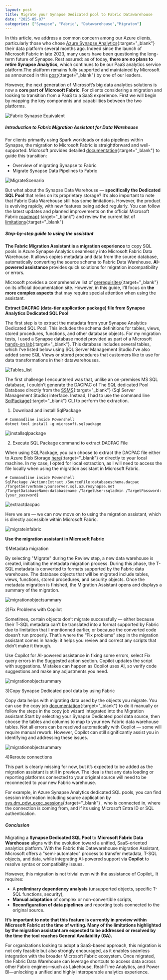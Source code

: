```yaml
---
layout: post
title: Migrate your Synapse Dedicated pool to Fabric Datawarehouse
date: "2025-05-07"
categories: ["Synapse", "Fabric", "Datawarehouse","Migraton"]
---
```

In this article, we address a common concern among our Azure clients, particularly those who chose [Azure Synapse Analytics](https://learn.microsoft.com/en-us/azure/synapse-analytics/overview-what-is){:target="_blank"} their data platform several months ago. Indeed since the launch of Microsoft Fabric in late 2023, many users have been questioning the long-term future of Synapse.
Rest assured: as of today, **there are no plans to retire Synapse Analytics**, which continues to be our PaaS analytics service platform.The platform remains fully supported and maintained by Microsoft as announced in this [post](https://blog.fabric.microsoft.com/en-us/blog/microsoft-fabric-explained-for-existing-synapse-users/){:target="_blank"} by one of our leaders.

However, the next generation of Microsoft’s big data analytics solutions is now a **core part of Microsoft Fabric**. For clients considering a migration and looking to transition from a PaaS to a SaaS experience.
First we will begin by mapping the key components and capabilities between the two platforms.

![Fabric Synapse Equivalent](/assets/images/synapse-fabric.jpg)

##### Introduction to Fabric Migration Assistant for Data Warehouse

For clients primarily using Spark workloads or data pipelines within Synapse, the migration to Microsoft Fabric is straightforward and well-supported. Microsoft provides detailed [documentation](https://learn.microsoft.com/en-us/fabric/data-engineering/migrate-synapse-overview){:target="_blank"} to guide this transition:

-	Overview of migrating Synapse to Fabric
-   Migrate Synapse Data Pipelines to Fabric

![MigrateScenario](/assets/images/migration-scenariosspark.png)

But what about the Synapse Data Warehouse — **specifically the Dedicated SQL Pool** that relies on its proprietary storage? It’s also important to note that Fabric Data Warehouse still has some limitations. However, the product is evolving rapidly, with new features being added regularly. You can follow the latest updates and planned improvements on the official Microsoft Fabric [roadmap](https://learn.microsoft.com/en-us/fabric/release-plan/data-warehouse){:target="_blank"} and review the current list of [limitations](https://learn.microsoft.com/en-us/fabric/data-warehouse/limitations){:target="_blank"}

##### Step-by-step guide to using the assistant

**The Fabric Migration Assistant is a migration experience** to copy SQL pools in Azure Synapse Analytics seamlessly into Microsoft Fabric Data Warehouse.
It allows copies metadata and data from the source database, automatically converting the source schema to Fabric Data Warehouse.
**AI-powered assistance** provides quick solutions for migration incompatibility or errors.

Microsoft provides a comprehensive list of [prerequisites](https://learn.microsoft.com/en-us/fabric/data-warehouse/migrate-with-migration-assistant#prerequisites){:target="_blank"} on its official documentation site.
However, in this guide, I’ll focus on **the more complex aspects** that may require special attention when using the assistant.

**Extract DACPAC (data-tier application package) file from Synapse Analytics Dedicated SQL Pool**

The first step is to extract the metadata from your Synapse Analytics Dedicated SQL Pool. This includes the schema definitions for tables, views, stored procedures, functions, and other database objects.
For my migration tests, I used a Synapse database model provided as part of a Microsoft [hands-on lab](https://github.com/solliancenet/MCW-Azure-Synapse-Analytics/blob/master/Hands-on%20lab/HOL%20step-by%20step%20-%20Azure%20Synapse%20Analytics%20end-to-end%20solution.md){:target="_blank"}.
This database includes several tables, which I’ve listed below using SQL Server Management Studio.I've also added some SQL Views or stored procedures that customers like to use for data transformations in their datawarehouses.

![Tables_list](/assets/images/Listoftables.jpg)

The first challenge I encountered was that, unlike an on-premises MS SQL database, I couldn’t generate the DACPAC of The SQL dedicated Pool Database directly from the [SSMS](https://learn.microsoft.com/en-us/ssms/download-sql-server-management-studio-ssms){:target="_blank"} (Sql Server Management Studio) interface. Instead, I had to use the command line [SqlPackage](https://learn.microsoft.com/en-us/sql/tools/sqlpackage/sqlpackage-download?view=sql-server-ver16){:target="_blank"} CLI to perform the extraction.

1) Download and install SqlPackage

```
# Commandline inside Powershell
dotnet tool install -g microsoft.sqlpackage
```

![installsqlpackage](/assets/images/installsqlpackage.png)

2) Execute SQL Package command to extract DACPAC File

When using SQLPackage, you can choose to extract the DACPAC file either to Azure Blob Storage [here](https://learn.microsoft.com/en-us/sql/tools/sqlpackage/sqlpackage-for-azure-synapse-analytics?view=sql-server-ver16#example){:target="_blank"} or directly to your local machine. In my case, I opted for local extraction, as I will need to access the file locally when using the migration assistant in Microsoft Fabric.
```
# Commandline inside Powershell
SqlPackage /Action:Extract /SourceFile:databaseschema.dacpac /TargetServerName:yourserver.sql.azuresynapse.net /TargetDatabaseName:databasename /TargetUser:sqladmin /TargetPassword:{your_password} 
```
![extractdacpac](/assets/images/extractdacsql.png)

Here we are — we can now move on to using the migration assistant, which is directly accessible within Microsoft Fabric.

![migrateinfabric](/assets/images/migrateinfabric.jpg)

**Use the migration assistant in Microsoft Fabric**

1)Metadata migration

By selecting "Migrate" during the Review step, a new data warehouse is created, initiating the metadata migration process. During this phase, the T-SQL metadata is converted to formats supported by the Fabric data warehouse.
The database objects that will be migrated include tables, views, functions, stored procedures, and security objects. Once the metadata migration is finished, the Migration Assistant opens and displays a summary of the migration.

![migrationobjectsummary](/assets/images/migratedobjectjpg.jpg)

2)Fix Problems with Copilot

Sometimes, certain objects don’t migrate successfully — either because their T-SQL metadata can’t be translated into a format supported by Fabric due to limitation that I mentionned earlier, or because the converted code doesn’t run properly. That’s where the “Fix problems” step in the migration assistant comes in handy: it helps you review and correct any scripts that didn’t make it through.

Use Copilot for AI-powered assistance in fixing some errors, select Fix query errors in the Suggested action section. Copilot updates the script with suggestions. Mistakes can happen as Copilot uses AI, so verify code suggestions and make any adjustments you need.

![migrationobjectsummary](/assets/images/fixthepb.png)

3)Copy Synapse Dedicated pool data by using Fabric


Copy data helps with migrating data used by the objects you migrate. You can use the copy job [documentation](https://learn.microsoft.com/en-us/fabric/data-factory/what-is-copy-job){:target="_blank"} to do it manually or follow the steps in the copy job wizard integrated into the Migration assistant.Start by selecting your Synapse Dedicated pool data source, then choose the tables and columns to map to your new Fabric data warehouse tables.
Not all errors can be resolved automatically with Copilot — some will require manual rework. However, Copilot can still significantly assist you in identifying and addressing these issues.

![migrationobjectsummary](/assets/images/mappingtable.png)

4)Reroute connections

This part is clearly missing for now, but it’s expected to be added as the migration assistant is still in preview. The idea is that any data loading or reporting platforms connected to your original source will need to be reconnected to your new Fabric warehouse.

For example, in Azure Synapse Analytics dedicated SQL pools, you can find session information including source application by [sys.dm_pdw_exec_sessions](https://learn.microsoft.com/en-us/sql/relational-databases/system-dynamic-management-views/sys-dm-pdw-exec-sessions-transact-sql?view=aps-pdw-2016-au7){:target="_blank"} , who is connected in, where the connection is coming from, and if its using Microsoft Entra ID or SQL authentication.

##### Conclusion

Migrating a **Synapse Dedicated SQL Pool** to **Microsoft Fabric Data Warehouse**  aligns with the evolution toward a unified, SaaS-oriented analytics platform. With the Fabric this Datawarehouse migration Assistant, Microsoft offers a "semi-automated" process to transfer metadata, T-SQL objects, and data, while integrating AI-powered support via **Copilot** to resolve syntax or compatibility issues.

However, this migration is not trivial even with the assistance of Copilot,. It requires:
- A **preliminary dependency analysis** (unsupported objects, specific T-SQL functions, security),
- **Manual adaptation** of complex or non-convertible scripts,
- **Reconfiguration of data pipelines** and reporting tools connected to the original source.

**It’s important to note that this feature is currently in preview within Microsoft Fabric at the time of writing. Many of the limitations highlighted by the migration assistant are expected to be addressed or resolved by the time the tool reaches General Availability (GA).**

For organizations looking to adopt a SaaS-based approach, this migration is not only feasible but also strongly encouraged, as it enables seamless integration with the broader Microsoft Fabric ecosystem. Once migrated, the Fabric Data Warehouse can leverage shortcuts to access data across other Fabric engines—such as Lakehouse, Real-Time Analytics, and Power BI—unlocking a unified and highly interoperable analytics experience.
